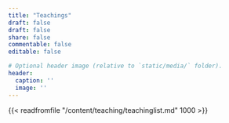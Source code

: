 ```yaml
---
title: "Teachings"
draft: false
draft: false
share: false
commentable: false
editable: false

# Optional header image (relative to `static/media/` folder).
header:
  caption: ''
  image: ''
---
```



{{< readfromfile "/content/teaching/teachinglist.md" 1000 >}} 
